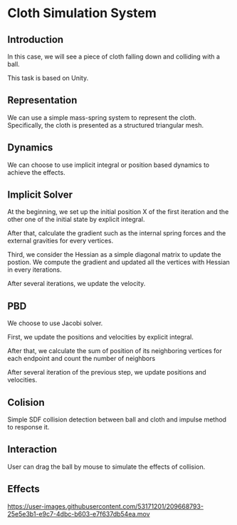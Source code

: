 # Cloth Simulation System
## Introduction
In this case, we will see a piece of cloth falling down and colliding with a ball.

This task is based on Unity.

## Representation
We can use a simple mass-spring system to represent the cloth. 
Specifically, the cloth is presented as a structured triangular mesh. 

## Dynamics
We can choose to use implicit integral or position based dynamics to achieve the effects. 

## Implicit Solver
At the beginning, we set up the initial position X of the first iteration and the other one of the initial state by explicit integral.

After that, calculate the gradient such as the internal spring forces and the external gravities for every vertices.

Third, we consider the Hessian as a simple diagonal matrix to update the postion.
We compute the gradient and updated all the vertices with Hessian in every iterations.

After several iterations, we update the velocity. 

## PBD
We choose to use Jacobi solver.

First, we update the positions and velocities by explicit integral.

After that, we calculate the sum of position of its neighboring vertices for each endpoint and count the number of neighbors

After several iteration of the previous step, we update positions and velocities.

## Colision
Simple SDF collision detection between ball and cloth and impulse method to response it.

## Interaction
User can drag the ball by mouse to simulate the effects of collision.

## Effects


https://user-images.githubusercontent.com/53171201/209668793-25e5e3b1-e9c7-4dbc-b603-e7f637db54ea.mov


